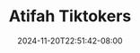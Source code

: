 --- 
title: "Atifah Tiktokers"
description: "nonton bokep Atifah Tiktokers instagram durasi panjang  "
date: 2024-11-20T22:51:42-08:00
file_code: "f0edxq0v42nw"
draft: false
cover: "e5j7zj1s76n51vjx.jpg"
tags: ["Atifah", "Tiktokers", "bokep-indo", "bokep-viral", "bokep-ig"]
length: 78
fld_id: "1483177"
foldername: "Atifah"
categories: ["Atifah"]
views: 0
---